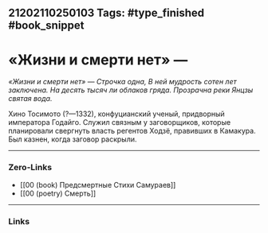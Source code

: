 21202110250103
Tags: #type_finished #book_snippet 
---
# «Жизни и смерти нет» —

*«Жизни и смерти нет» —
Строчка одна,
В ней мудрость сотен лет заключена.
На десять тысяч ли облаков гряда.
Прозрачна реки Янцзы святая вода.*

Хино Тосимото (?—1332), конфуцианский ученый, придворный императора Годайго. Служил связным у заговорщиков, которые планировали свергнуть власть регентов Ходзё, правивших в Камакура. Был казнен, когда заговор раскрыли. 

---
### Zero-Links
 - [[00 (book) Предсмертные Стихи Самураев]]
 - [[00 (poetry) Смерть]]
---
### Links
